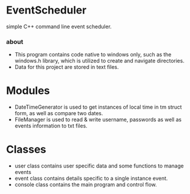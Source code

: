 # EventScheduler
simple C++ command line event scheduler.
### about 
- This program contains code native to windows only, such as the windows.h library, which is utilized to create and navigate directories.
- Data for this project are stored in text files.
# Modules
- DateTimeGenerator is used to get instances of local time in tm struct form, as well as compare two dates.
- FileManager is used to read & write username, passwords as well as events  information to txt files.
# Classes
- user class contains user specific data and some functions to manage events
- event class contains details specific to a single instance event.
- console class contains the main program and control flow.
